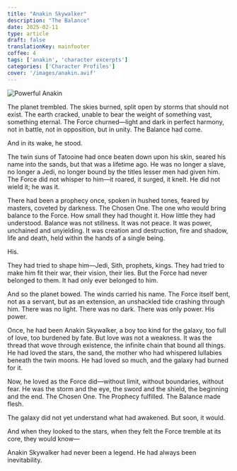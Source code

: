 ```yaml
---
title: "Anakin Skywalker"
description: "The Balance"
date: 2025-02-11
type: article
draft: false
translationKey: mainfooter
coffee: 4
tags: ['anakin', 'character excerpts']
categories: ['Character Profiles']
cover: '/images/anakin.avif'
---
```

![Powerful Anakin](/images/anakin_force.gif)

The planet trembled. The skies burned, split open by storms that should not exist. The earth cracked, unable to bear the weight of something vast, something eternal. The Force churned—light and dark in perfect harmony, not in battle, not in opposition, but in unity. The Balance had come.

And in its wake, he stood.

The twin suns of Tatooine had once beaten down upon his skin, seared his name into the sands, but that was a lifetime ago. He was no longer a slave, no longer a Jedi, no longer bound by the titles lesser men had given him. The Force did not whisper to him—it roared, it surged, it knelt. He did not wield it; he was it.

There had been a prophecy once, spoken in hushed tones, feared by masters, coveted by darkness. The Chosen One. The one who would bring balance to the Force. How small they had thought it. How little they had understood. Balance was not stillness. It was not peace. It was power, unchained and unyielding. It was creation and destruction, fire and shadow, life and death, held within the hands of a single being.

His.

They had tried to shape him—Jedi, Sith, prophets, kings. They had tried to make him fit their war, their vision, their lies. But the Force had never belonged to them. It had only ever belonged to him.

And so the planet bowed. The winds carried his name. The Force itself bent, not as a servant, but as an extension, an unshackled tide crashing through him. There was no light. There was no dark. There was only power. His power.

Once, he had been Anakin Skywalker, a boy too kind for the galaxy, too full of love, too burdened by fate. But love was not a weakness. It was the thread that wove through existence, the infinite chain that bound all things. He had loved the stars, the sand, the mother who had whispered lullabies beneath the twin moons. He had loved so much, and the galaxy had burned for it.

Now, he loved as the Force did—without limit, without boundaries, without fear. He was the storm and the eye, the sword and the shield, the beginning and the end. The Chosen One. The Prophecy fulfilled. The Balance made flesh.

The galaxy did not yet understand what had awakened. But soon, it would.

And when they looked to the stars, when they felt the Force tremble at its core, they would know—

Anakin Skywalker had never been a legend. He had always been inevitability.